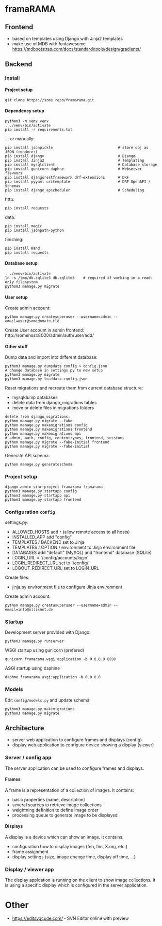 # framaRAMA

## Frontend

* based on templates using Django with Jinja2 templates
* make use of MDB with fontawesome
  https://mdbootstrap.com/docs/standard/tools/design/gradients/

## Backend

### Install

#### Project setup
```
git clone https://some.repo/framarama.git
```

#### Dependency setup
```
python3 -m venv venv
. ./venv/bin/activate
pip install -r requirements.txt
```

... or manually:
```
pip install jsonpickle                              # store obj as JSON (renderer)
pip install django                                  # Django
pip install Jinja2                                  # Templating
pip install mysqlclient                             # Database storage
pip install gunicorn daphne                         # Webserver flavours
pip install djangorestframework drf-extensions      # DRF
pip install pyyaml uritemplate                      # DRF OpenAPI / Schemas
pip install django_apscheduler                      # Scheduling
```
http:
```
pip install requests
```
data:
```
pip install magic
pip install jsonpath-python
```
finishing:
```
pip install Wand
pip install requests
```

#### Database setup

```
. ./venv/bin/activate
ln -s /tmp/db.sqlite3 db.sqlite3    # required if working in a read-only filesystem
python3 manage.py migrate
```

#### User setup

Create admin account:
```
python manage.py createsuperuser --username=admin --email=user@somedomain.tld
```

Create User account in admin frontend:
http://somehost:8000/admin/auth/user/add/

#### Other stuff

Dump data and import into different database:
```
python3 manage.py dumpdata config > config.json
# change database in settings.py to new setup
python3 manage.py migrate
python3 manage.py loaddata config.json
```

Reset migrations and recreate them from current database structure:
* mysqldump databases
* delete data from django_migrations tables
* move or delete files in migrations folders
```
delete from django_migrations;
python manage.py migrate --fake
python manage.py makemigrations config
python manage.py makemigrations frontend
python manage.py makemigrations api
# admin, auth, config, contenttypes, frontend, sessions
python manage.py migrate --fake-initial frontend
python manage.py migrate --fake-initial
```

Generate API schema:
```
python manage.py generateschema
```

### Project setup

```
django-admin startproject framarama framarama
python3 manage.py startapp config
python3 manage.py startapp api
python3 manage.py startapp frontend
```

### Configuration `config`

settings.py:
* ALLOWED_HOSTS add `*` (allow remote access to all hosts)
* INSTALLED_APP add "config"
* TEMPLATES / BACKEND set to Jinja
* TEMPLATES / OPTION / environment to Jinja environment file
* DATABASES add "default" (MySQL) and "frontend" database (SQLite)
* LOGIN_URL = '/config/accounts/login'
* LOGIN_REDIRECT_URL set to '/config/'
* LOGOUT_REDIRECT_URL set to LOGIN_URL

Create files:
* jinja.py environment file to configure Jinja environment

Create admin account:
```
python manage.py createsuperuser --username=admin --email=info@ollisnet.de
```

### Startup

Development server provided with Django:
```
python3 manage.py runserver
```

WSGI startup using gunicorn (prefered)
```
gunicorn framarama.wsgi:application -b 0.0.0.0:8000
```

ASGI startup using daphine
```
daphne framarama.asgi:application -b 0.0.0.0
```

### Models

Edit `config/models.py` and update schema:
```
python3 manage.py makemigrations
python3 manage.py migrate
```

## Architecture

* server web application to configure frames and displays (config)
* display web application to configure device showing a display (viewer)

### Server / config app

The server application can be used to configure frames and displays.

#### Frames

A frame is a representation of a collection of images. It contains:
* basic properties (name, description)
* several sources to retrieve image collections
* weightning definition to define image order
* processing queue to generate image to be displayed

#### Displays

A display is a device which can show an image. It contains:
* configuration how to display images (feh, fim, X.org, etc.)
* frame assignment
* display settings (size, image change time, display off time, ...)

### Display / viewer app

The display applcation is running on the client to show image
collections. It is using a specific display which is configured
in the server application.

# Other

* https://editsvgcode.com/ - SVN Editor online with preview

